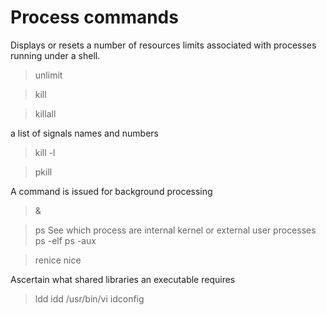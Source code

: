 # Process commands

Displays or resets a number of resources limits
associated with processes running under a shell.
> unlimit

> kill

> killall

a list of signals names and numbers
> kill -l

> pkill

A command is issued for background processing
> <command> &

> ps
See which process are internal kernel or external user processes
> ps -elf
> ps -aux



> renice
> nice

Ascertain what shared libraries an executable requires
> ldd <program>
> idd /usr/bin/vi
> idconfig
